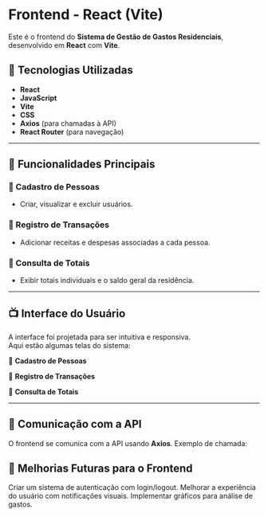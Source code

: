 # Frontend - React (Vite)

Este é o frontend do **Sistema de Gestão de Gastos Residenciais**, desenvolvido em **React** com **Vite**.

## 📌 Tecnologias Utilizadas
- **React**
- **JavaScript**
- **Vite**
- **CSS**
- **Axios** (para chamadas à API)
- **React Router** (para navegação)

---

## 🔗 Funcionalidades Principais

### 📌 Cadastro de Pessoas
- Criar, visualizar e excluir usuários.

### 📌 Registro de Transações
- Adicionar receitas e despesas associadas a cada pessoa.

### 📌 Consulta de Totais
- Exibir totais individuais e o saldo geral da residência.

---

## 📺 Interface do Usuário

A interface foi projetada para ser intuitiva e responsiva.  
Aqui estão algumas telas do sistema:

🔹 **Cadastro de Pessoas**  

🔹 **Registro de Transações**  

🔹 **Consulta de Totais**  

---

## 🔌 Comunicação com a API

O frontend se comunica com a API usando **Axios**. Exemplo de chamada:

## 🎯 Melhorias Futuras para o Frontend
Criar um sistema de autenticação com login/logout.
Melhorar a experiência do usuário com notificações visuais.
Implementar gráficos para análise de gastos.